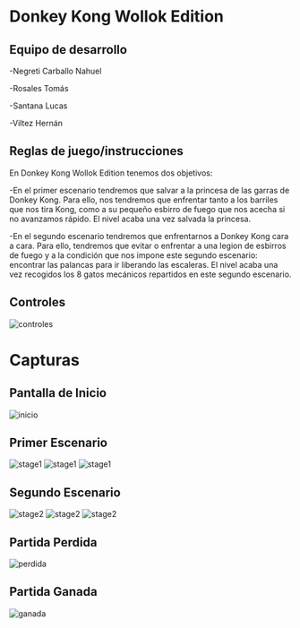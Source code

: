 # Donkey Kong Wollok Edition

## Equipo de desarrollo

-Negreti Carballo Nahuel

-Rosales Tomás

-Santana Lucas

-Viltez Hernán

## Reglas de juego/instrucciones

En Donkey Kong Wollok Edition tenemos dos objetivos:

-En el primer escenario tendremos que salvar a la princesa de las garras de Donkey Kong. Para ello, nos tendremos que enfrentar tanto a los barriles que nos tira Kong, como a su pequeño esbirro de fuego que nos acecha si no avanzamos rápido. El nivel acaba una vez salvada la princesa.

-En el segundo escenario tendremos que enfrentarnos a Donkey Kong cara a cara. Para ello, tendremos que evitar o enfrentar a una legion de esbirros de fuego y a la condición que nos impone este segundo escenario: encontrar las palancas para ir liberando las escaleras. El nivel acaba una vez recogidos los 8 gatos mecánicos repartidos en este segundo escenario.

## Controles
![controles](screenshots/controles-0.png)

# Capturas

## Pantalla de Inicio
![inicio](screenshots/pantallaInicio-0.png)
## Primer Escenario
![stage1](screenshots/inicioStage1.png)
![stage1](screenshots/stage11.png)
![stage1](screenshots/stage12.png)
## Segundo Escenario
![stage2](screenshots/inicioStage2.png)
![stage2](screenshots/stage21.png)
![stage2](screenshots/stage22.png)
## Partida Perdida
![perdida](screenshots/gameOver-0.png)
## Partida Ganada
![ganada](screenshots/youWin.png)





